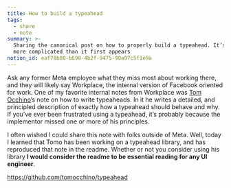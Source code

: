 ```yaml
---
title: How to build a typeahead
tags:
  - share
  - note
summary: >-
  Sharing the canonical post on how to properly build a typeahead. It’s much
  more complicated than it first appears
notion_id: eaf78b00-b698-4b2f-9475-90a97c5f1e9a
---
```

Ask any former Meta employee what they miss most about working there, and they will likely say Workplace, the internal version of Facebook oriented for work. One of my favorite internal notes from Workplace was [Tom Occhino](https://tomocchino.com/)’s note on how to write typeaheads. In it he writes a detailed, and principled description of exactly how a typeahead should behave and why. If you’ve ever been frustrated using a typeahead, it’s probably because the implementor missed one or more of his principles.

I often wished I could share this note with folks outside of Meta. Well, today I learned that Tomo has been working on a typeahead library, and has reproduced that note in the readme. Whether or not you consider using his library **I would consider the readme to be essential reading for any UI engineer**.

<https://github.com/tomocchino/typeahead>
